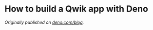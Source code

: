 # How to build a Qwik app with Deno

_Originally published on
[deno.com/blog](https://deno.com/blog/build-qwik-with-deno)._
